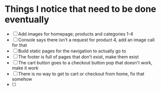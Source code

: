 # Things I notice that need to be done eventually  
- [ ] Add images for homepage; products and categories 1-4  
- [ ] Console says there isn't a request for product 4, add an image call for that  
- [ ] Build static pages for the navigation to actually go to  
- [ ] The footer is full of pages that don't exist, make them exist  
- [ ] The cart button goes to a checkout button pop that doesn't work, make it work  
- [ ] There is no way to get to cart or checkout from home, fix that somehow  
- [ ] 